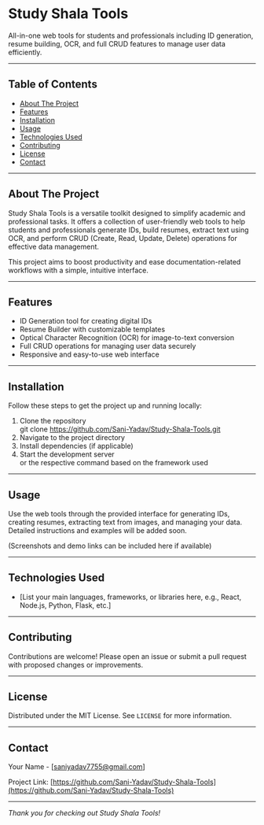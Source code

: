 # Study Shala Tools

All-in-one web tools for students and professionals including ID generation, resume building, OCR, and full CRUD features to manage user data efficiently.

---

## Table of Contents

- [About The Project](#about-the-project)
- [Features](#features)
- [Installation](#installation)
- [Usage](#usage)
- [Technologies Used](#technologies-used)
- [Contributing](#contributing)
- [License](#license)
- [Contact](#contact)

---

## About The Project

Study Shala Tools is a versatile toolkit designed to simplify academic and professional tasks. It offers a collection of user-friendly web tools to help students and professionals generate IDs, build resumes, extract text using OCR, and perform CRUD (Create, Read, Update, Delete) operations for effective data management.

This project aims to boost productivity and ease documentation-related workflows with a simple, intuitive interface.

---

## Features

- ID Generation tool for creating digital IDs
- Resume Builder with customizable templates
- Optical Character Recognition (OCR) for image-to-text conversion
- Full CRUD operations for managing user data securely
- Responsive and easy-to-use web interface

---

## Installation

Follow these steps to get the project up and running locally:

1. Clone the repository  
git clone https://github.com/Sani-Yadav/Study-Shala-Tools.git
2. Navigate to the project directory
3. Install dependencies (if applicable)
4. Start the development server  
  or the respective command based on the framework used

---

## Usage

Use the web tools through the provided interface for generating IDs, creating resumes, extracting text from images, and managing your data. Detailed instructions and examples will be added soon.

(Screenshots and demo links can be included here if available)

---

## Technologies Used

- [List your main languages, frameworks, or libraries here, e.g., React, Node.js, Python, Flask, etc.]

---

## Contributing

Contributions are welcome! Please open an issue or submit a pull request with proposed changes or improvements.

---

## License

Distributed under the MIT License. See `LICENSE` for more information.

---

## Contact

Your Name - [saniyadav7755@gmail.com]

Project Link: [https://github.com/Sani-Yadav/Study-Shala-Tools](https://github.com/Sani-Yadav/Study-Shala-Tools)

---

*Thank you for checking out Study Shala Tools!*




